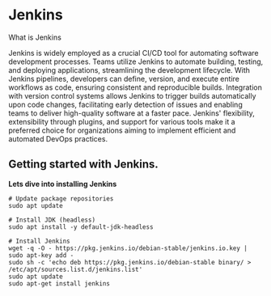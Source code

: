 # Jenkins

What is Jenkins

Jenkins is widely employed as a crucial CI/CD tool for automating software development processes. Teams utilize Jenkins to automate building, testing, and deploying applications, streamlining the development lifecycle. With Jenkins pipelines, developers can define, version, and execute entire workflows as code, ensuring consistent and reproducible builds. Integration with version control systems allows Jenkins to trigger builds automatically upon code changes, facilitating early detection of issues and enabling teams to deliver high-quality software at a faster pace. Jenkins' flexibility, extensibility through plugins, and support for various tools make it a preferred choice for organizations aiming to implement efficient and automated DevOps practices.

## Getting started with Jenkins.
**Lets dive into installing Jenkins**


```
# Update package repositories
sudo apt update

# Install JDK (headless)
sudo apt install -y default-jdk-headless

# Install Jenkins
wget -q -O - https://pkg.jenkins.io/debian-stable/jenkins.io.key | sudo apt-key add -
sudo sh -c 'echo deb https://pkg.jenkins.io/debian-stable binary/ > /etc/apt/sources.list.d/jenkins.list'
sudo apt update
sudo apt-get install jenkins

```

